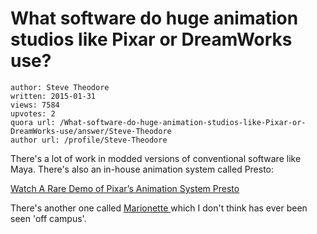 # What software do huge animation studios like Pixar or DreamWorks use?

	author: Steve Theodore
	written: 2015-01-31
	views: 7584
	upvotes: 2
	quora url: /What-software-do-huge-animation-studios-like-Pixar-or-DreamWorks-use/answer/Steve-Theodore
	author url: /profile/Steve-Theodore


There's a lot of work in modded versions of conventional software like Maya. There's also an in-house animation system called Presto:

[Watch A Rare Demo of Pixar’s Animation System Presto](http://www.cartoonbrew.com/tech/watch-a-rare-demo-of-pixars-animation-system-presto-98099.html)

There's another one called [Marionette ](http://en.wikipedia.org/wiki/Marionette_%28software%29)which I don't think has ever been seen 'off campus'.


